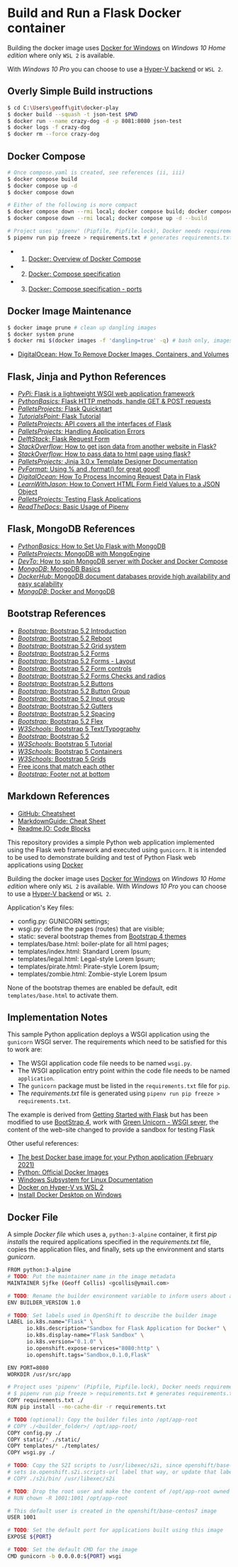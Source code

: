 # Build and Run a Flask Docker container

Building the docker image uses [Docker for Windows](https://docs.docker.com/desktop/windows/install/) on
 *Windows 10 Home edition* where only ```WSL 2``` is available. 

With *Windows 10 Pro* you can choose to use a 
 [Hyper-V backend](https://allthings.how/how-to-install-docker-on-windows-10/) or ```WSL 2```.

## Overly Simple Build instructions
```bash
$ cd C:\Users\geoff\git\docker-play
$ docker build --squash -t json-test $PWD
$ docker run --name crazy-dog -d -p 8081:8080 json-test
$ docker logs -f crazy-dog
$ docker rm --force crazy-dog
```
## Docker Compose
```bash
# Once compose.yaml is created, see references (ii, iii)
$ docker compose build
$ docker compose up -d 
$ docker compose down

# Either of the following is more compact
$ docker compose down --rmi local; docker compose build; docker compose up -d
$ docker compose down --rmi local; docker compose up -d --build

# Project uses 'pipenv' (Pipfile, Pipfile.lock), Docker needs requirements.txt
$ pipenv run pip freeze > requirements.txt # generates requirements.txt
```
* 1. [Docker: Overview of Docker Compose](https://docs.docker.com/compose/)
* 2. [Docker: Compose specification](https://docs.docker.com/compose/compose-file)
* 3. [Docker: Compose specification - ports](https://docs.docker.com/compose/compose-file/#ports)

## Docker Image Maintenance
```bash
$ docker image prune # clean up dangling images
$ docker system prune 
$ docker rmi $(docker images -f 'dangling=true' -q) # bash only, images with no tags
```
* [DigitalOcean: How To Remove Docker Images, Containers, and Volumes](https://www.digitalocean.com/community/tutorials/how-to-remove-docker-images-containers-and-volumes)

## Flask, Jinja and Python References

* [*PyPi:* Flask is a lightweight WSGI web application framework](https://pypi.org/project/Flask/)
* [*PythonBasics:* Flask HTTP methods, handle GET & POST requests](https://pythonbasics.org/flask-http-methods/)
* [*PalletsProjects:* Flask Quickstart](https://flask.palletsprojects.com/en/2.2.x/quickstart/)
* [*TutorialsPoint:* Flask Tutorial](https://www.tutorialspoint.com/flask/flask_quick_guide.htm)
* [*PalletsProjects:* API covers all the interfaces of Flask](https://flask.palletsprojects.com/en/2.2.x/api/)
* [*PalletsProjects:* Handling Application Errors](https://flask.palletsprojects.com/en/2.2.x/errorhandling/)
* [*DelftStack*: Flask Request Form](https://www.delftstack.com/howto/python-flask/flask-request-form/)
* [*StackOverflow:* How to get json data from another website in Flask?](https://stackoverflow.com/questions/33473803/how-to-get-json-data-from-another-website-in-flask)
* [*StackOverflow:* How to pass data to html page using flask?](https://stackoverflow.com/questions/51669102/how-to-pass-data-to-html-page-using-flask)
* [*PalletsProjects:* Jinja 3.0.x Template Designer Documentation](https://jinja.palletsprojects.com/en/3.0.x/templates/)
* [*PyFormat:* Using % and .format() for great good!](https://pyformat.info/)
* [*DigitalOcean:* How To Process Incoming Request Data in Flask](https://www.digitalocean.com/community/tutorials/processing-incoming-request-data-in-flask)
* [*LearnWithJason:* How to Convert HTML Form Field Values to a JSON Object](https://www.learnwithjason.dev/blog/get-form-values-as-json)
* [*PalletsProjects:* Testing Flask Applications](https://flask.palletsprojects.com/en/2.2.x/testing/)
* [*ReadTheDocs*: Basic Usage of Pipenv](https://pipenv-fork.readthedocs.io/en/latest/basics.html)

## Flask, MongoDB References
* [*PythonBasics:* How to Set Up Flask with MongoDB](https://pythonbasics.org/flask-mongodb/)
* [*PalletsProjects:* MongoDB with MongoEngine](https://flask.palletsprojects.com/en/2.1.x/patterns/mongoengine/)
* [*DevTo*: How to spin MongoDB server with Docker and Docker Compose ](https://dev.to/sonyarianto/how-to-spin-mongodb-server-with-docker-and-docker-compose-2lef)
* [*MongoDB*: MongoDB Basics](https://www.mongodb.com/basics)
* [*DockerHub*: MongoDB document databases provide high availability and easy scalability](https://hub.docker.com/_/mongo/)
* [*MongoDB*: Docker and MongoDB](https://www.mongodb.com/compatibility/docker)


## Bootstrap References
* [*Bootstrap:* Bootstrap 5.2 Introduction](https://getbootstrap.com/docs/5.2/getting-started/introduction/)
* [*Bootstrap:* Bootstrap 5.2 Reboot](https://getbootstrap.com/docs/5.2/content/reboot/)
* [*Bootstrap:* Bootstrap 5.2 Grid system](https://getbootstrap.com/docs/5.2/layout/grid/)
* [*Bootstrap:* Bootstrap 5.2 Forms](https://getbootstrap.com/docs/5.2/forms/overview/)
* [*Bootstrap:* Bootstrap 5.2 Forms - Layout](https://getbootstrap.com/docs/5.2/forms/layout/)
* [*Bootstrap:* Bootstrap 5.2 Form controls](https://getbootstrap.com/docs/5.2/forms/form-control/)
* [*Bootstrap:* Bootstrap 5.2 Forms Checks and radios](https://getbootstrap.com/docs/5.2/forms/checks-radios/)
* [*Bootstrap:* Bootstrap 5.2 Buttons](https://getbootstrap.com/docs/5.2/components/buttons/)
* [*Bootstrap:* Bootstrap 5.2 Button Group](https://getbootstrap.com/docs/5.2/components/button-group/)
* [*Bootstrap:* Bootstrap 5.2 Input group](https://getbootstrap.com/docs/5.2/forms/input-group/)
* [*Bootstrap:* Bootstrap 5.2 Gutters](https://getbootstrap.com/docs/5.2/layout/gutters/)
* [*Bootstrap:* Bootstrap 5.2 Spacing](https://getbootstrap.com/docs/5.2/utilities/spacing/)
* [*Bootstrap:* Bootstrap 5.2 Flex](https://getbootstrap.com/docs/5.2/utilities/flex/)
* [*W3Schools:* Bootstrap 5 Text/Typography](https://www.w3schools.com/bootstrap5/bootstrap_typography.php)
* [*Bootstrap:* Bootstrap 5.2 ](https://getbootstrap.com/docs/5.2/components/list-group/)
* [*W3Schools:* Bootstrap 5 Tutorial](https://www.w3schools.com/bootstrap5/index.php)
* [*W3Schools:* Bootstrap 5 Containers](https://www.w3schools.com/bootstrap5/bootstrap_containers.php)
* [*W3Schools:* Bootstrap 5 Grids](https://www.w3schools.com/bootstrap5/bootstrap_grid_basic.php)
* [Free icons that match each other](https://icons8.com/icons)
* [*Bootstrap:* Footer not at bottom](https://stackoverflow.com/questions/51480958/bootstrap-4-footer-not-at-bottom)

## Markdown References
* [GitHub: Cheatsheet](https://github.com/adam-p/markdown-here/wiki/Markdown-Cheatsheet)
* [MarkdownGuide: Cheat Sheet](https://www.markdownguide.org/cheat-sheet)
* [Readme.IO: Code Blocks](https://rdmd.readme.io/docs/code-blocks)

This repository provides a simple Python web application implemented using the Flask web framework and executed using 
``gunicorn``. It is intended to be used to demonstrate building and test of Python Flask web applications using [Docker](https://docs.docker.com/get-started/overview/) 


Building the docker image uses [Docker for Windows](https://docs.docker.com/desktop/windows/install/) on
 *Windows 10 Home edition* where only ```WSL 2``` is available. With *Windows 10 Pro* you can choose to use a 
 [Hyper-V backend](https://allthings.how/how-to-install-docker-on-windows-10/) or ```WSL 2```.

Application's Key files:

* config.py: GUNICORN settings;
* wsgi.py: define the pages (routes) that are visible;
* static: several bootstrap themes from [Bootstrap 4 themes](https://bootstrap.themes.guide/#themes)
* templates/base.html: boiler-plate for all html pages;
* templates/index.html: Standard Lorem Ipsum;
* templates/legal.html: Legal-style Lorem Ipsum;
* templates/pirate.html: Pirate-style Lorem Ipsum;
* templates/zombie.html: Zombie-style Lorem Ipsum

None of the bootstrap themes are enabled be default, edit ``templates/base.html`` to activate them.

## Implementation Notes

This sample Python application deploys a WSGI application using the ``gunicorn`` WSGI server. The requirements which 
need to be satisfied for this to work are:

* The WSGI application code file needs to be named ``wsgi.py``.
* The WSGI application entry point within the code file needs to be named ``application``.
* The ``gunicorn`` package must be listed in the ``requirements.txt`` file for ``pip``.
* The *requirements.txt* file is generated using ``pipenv run pip freeze > requirements.txt``.

The example is derived from [Getting Started with Flask](https://scotch.io/tutorials/getting-started-with-flask-a-python-microframework) but has 
been modified to use [BootStrap 4](https://getbootstrap.com/docs/4.6/getting-started/introduction/), work with [Green Unicorn - WSGI sever](https://docs.gunicorn.org/en/stable/), the content of the web-site 
changed to provide a sandbox for testing Flask

Other useful references:
* [The best Docker base image for your Python application (February 2021)](https://pythonspeed.com/articles/base-image-python-docker-images/)
* [Python: Official Docker Images](https://hub.docker.com/_/python)
* [Windows Subsystem for Linux Documentation](https://docs.microsoft.com/en-us/windows/wsl/)
* [Docker on Hyper-V vs WSL 2](https://superuser.com/questions/1561465/docker-on-hyper-v-vs-wsl-2)
* [Install Docker Desktop on Windows](https://docs.docker.com/desktop/windows/install/)
 

## Docker File

A simple *Docker file* which uses a, ```python:3-alpine``` container, it first *pip installs* the required applications specified 
in the *requirements.txt* file, copies the application files, and finally, sets up the environment and 
starts *gunicorn*.  

```bash
FROM python:3-alpine
# TODO: Put the maintainer name in the image metadata
MAINTAINER Sjfke (Geoff Collis) <gcollis@ymail.com>

# TODO: Rename the builder environment variable to inform users about application you provide them
ENV BUILDER_VERSION 1.0

# TODO: Set labels used in OpenShift to describe the builder image
LABEL io.k8s.name="Flask" \
      io.k8s.description="Sandbox for Flask Application for Docker" \
      io.k8s.display-name="Flask Sandbox" \
      io.k8s.version="0.1.0" \
      io.openshift.expose-services="8080:http" \
      io.openshift.tags="Sandbox,0.1.0,Flask"

ENV PORT=8080
WORKDIR /usr/src/app

# Project uses 'pipenv' (Pipfile, Pipfile.lock), Docker needs requirements.txt
# $ pipenv run pip freeze > requirements.txt # generates requirements.txt
COPY requirements.txt ./
RUN pip install --no-cache-dir -r requirements.txt

# TODO (optional): Copy the builder files into /opt/app-root
# COPY ./<builder_folder>/ /opt/app-root/
COPY config.py ./
COPY static/* ./static/
COPY templates/* ./templates/
COPY wsgi.py ./

# TODO: Copy the S2I scripts to /usr/libexec/s2i, since openshift/base-centos7 image
# sets io.openshift.s2i.scripts-url label that way, or update that label
# COPY ./s2i/bin/ /usr/libexec/s2i

# TODO: Drop the root user and make the content of /opt/app-root owned by user 1001
# RUN chown -R 1001:1001 /opt/app-root

# This default user is created in the openshift/base-centos7 image
USER 1001

# TODO: Set the default port for applications built using this image
EXPOSE ${PORT}

# TODO: Set the default CMD for the image
CMD gunicorn -b 0.0.0.0:${PORT} wsgi
```
